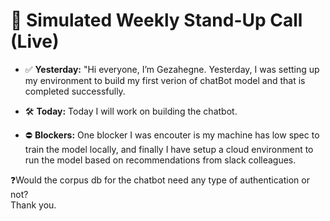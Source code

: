 # 🎤 Simulated Weekly Stand-Up Call (Live)

- ✅ **Yesterday:** "Hi everyone, I’m Gezahegne. Yesterday, I was setting up my environment to build my first verion of chatBot model and that is completed successfully. 

- 🛠 **Today:** Today I will work on building the chatbot.

- ⛔ **Blockers:** One blocker I was encouter is my machine has low spec to train the model locally, and finally I have setup a cloud environment to run the model based on recommendations from slack colleagues.

:question:Would the corpus db for the chatbot need any type of authentication or not? 	
Thank you.


